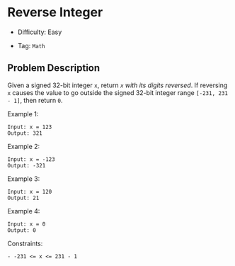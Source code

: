 # Reverse Integer

- Difficulty: Easy

- Tag: `Math`

## Problem Description

Given a signed 32-bit integer `x`, return *`x` with its digits reversed*. 
If reversing `x` causes the value to go outside the signed 32-bit integer range `[-231, 231 - 1]`, then return `0`.

Example 1:

```
Input: x = 123
Output: 321
```

Example 2:

```
Input: x = -123
Output: -321
```

Example 3:

```
Input: x = 120
Output: 21
```

Example 4:

```
Input: x = 0
Output: 0
```

Constraints:

```
- -231 <= x <= 231 - 1
```
